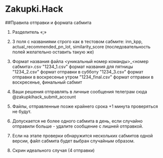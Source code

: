 # Zakupki.Hack

##Правила отправки и формата сабмита

  1. Разделитель «;»

  2. 3 поля с названиями строго как в тестовом сабмите: inn_kpp, actual_recommended_pn_lot, similarity_score (последовательность полей желательно оставить такую же)

  3. Формат названия файла <уникальный номер команды>_<номер сабмита>.csv
  "1234_1.csv" формат названия для пятницы
  "1234_2.csv" формат отправки в субботу
  "1234_3.csv" формат отправки в воскресенье утром
  "1234_final.csv" формат отправки в воскресенье, финальный сабмит

  4. Ваши решения отправлять в личные сообщения телеграм сюда @zakupkihack_submit_account

  5. Файлы, отправленные позже крайнего срока +1 минута проверяться не будут.

  6. Допускается не более одного сабмита в день, если случайно отправили больше - удалите сообщение с лишней отправкой.

  7. Если на этапе проверки обнаружится нескольких сабмитов одной версии, файл сабмита будет выбран случайным образом.

  8. Скрин идеального случая (4 отправки)
